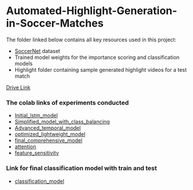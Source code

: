 # Automated-Highlight-Generation-in-Soccer-Matches

The folder linked below contains all key resources used in this project:

- [SoccerNet](https://www.soccer-net.org/) dataset  
- Trained model weights for the importance scoring and classification models  
- Highlight folder containing sample generated highlight videos for a test match  

[Drive Link](https://drive.google.com/drive/folders/1aXtI5GjNJ9UPFOSSK8mHrMkYcrSOU-KG?usp=sharing)

### The colab links of experiments conducted
- [Initial_lstm_model](https://colab.research.google.com/drive/1kFhUSDBH5uT6CdWSa3kOW17TtrWJGfMX?usp=sharing)
- [Simplified_model_with_class_balancing](https://colab.research.google.com/drive/1q-KWhNuds1oS_JRiRvloE_gcFlgnh5bf?usp=sharing)
- [Advanced_temporal_model](https://colab.research.google.com/drive/1AInFYvpD7Nk9D1XypTWLb2HEEoskxT9J?usp=sharing)
- [optimized_lightweight_model](https://colab.research.google.com/drive/10xKPwV-83oGsC6y4jFAF9dnioUI659TJ?usp=sharing)
- [final_comprehensive_model](https://colab.research.google.com/drive/176l5cTo0nKytfPDMtrBSY-lsQNXt1ruU?usp=sharing)
- [attention](https://colab.research.google.com/drive/16ck9i4FpHI80-qEU4c8kqSDVl3XxBSs1?usp=sharing)
- [feature_sensitivity](https://colab.research.google.com/drive/1GQsDUzsZNXoe9sliRKUgDCG3fMrcCGgk?usp=sharing)

### Link for final classification model with train and test
- [classification_model](https://colab.research.google.com/drive/1LNGgALZwJ70AvwIRbJWuMjvLxc3znyaE?authuser=2)
